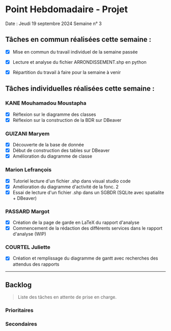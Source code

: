 # Point Hebdomadaire - Projet

Date : Jeudi 19 septembre 2024
Semaine n° 3

## Tâches en commun réalisées cette semaine :

- [x] Mise en commun du travail individuel de la semaine passée
- [x] Lecture et analyse du fichier ARRONDISSEMENT.shp en python
- [x] Répartition du travail à faire pour la semaine à venir


## Tâches individuelles réalisées cette semaine :

### KANE Mouhamadou Moustapha
- [x] Réflexion sur le diagramme des classes
- [x] Réflexion sur la construction de la BDR sur DBeaver

### GUIZANI Maryem
- [x] Découverte de la base de donnée
- [x] Début de construction des tables sur DBeaver
- [x] Amélioration du diagramme de classe

### Marion Lefrançois
- [x] Tutoriel lecture d'un fichier .shp dans visual studio code
- [x] Amélioration du diagramme d'activité de la fonc. 2
- [x] Essai de lecture d'un fichier .shp dans un SGBDR (SQLite avec spatialite + DBeaver)

### PASSARD Margot
- [x] Création de la page de garde en LaTeX du rapport d'analyse
- [x] Commencement de la rédaction des différents services dans le rapport d'analyse (WIP)

### COURTEL Juliette
- [X] Création et remplissage du diagramme de gantt avec recherches des attendus des rapports


---

## Backlog

> Liste des tâches en attente de prise en charge.

### Prioritaires

### Secondaires
